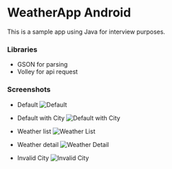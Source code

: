# WeatherApp Android

This is a sample app using Java for interview purposes.

### Libraries

- GSON for parsing
- Volley for api request

### Screenshots

- Default
![Default](screenshots/01-empty.png)

- Default with City
![Default with City](screenshots/02-city.png)

- Weather list
![Weather List](screenshots/03-weather-list.png)

- Weather detail
![Weather Detail](screenshots/04-weather-detail.png)

- Invalid City
![Invalid City](screenshots/05-invalid-city-name.png)